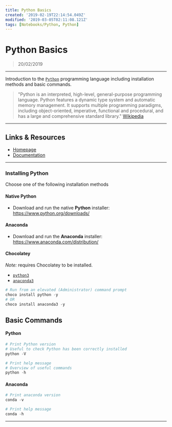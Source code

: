 ```yaml
---
title: Python Basics
created: '2019-02-19T22:14:54.049Z'
modified: '2019-03-05T02:11:08.121Z'
tags: [Notebooks/Python, Python]
---
```


# Python Basics

> 20/02/2019

----

Introduction to the [`Python`](https://www.python.org/) programming language including installation methods and basic commands.

> "Python is an interpreted, high-level, general-purpose programming language. Python features a dynamic type system and automatic memory management. It supports multiple programming paradigms, including object-oriented, imperative, functional and procedural, and has a large and comprehensive standard library." 
[Wikipedia](https://en.wikipedia.org/wiki/Python_(programming_language))

----

## Links & Resources

* [Homepage](https://www.python.org/)
* [Documentation](https://www.python.org/doc/)

----

### Installing Python

Choose one of the following installation methods

#### Native Python

* Download and run the native **Python** installer: 
  https://www.python.org/downloads/

#### Anaconda

* Download and run the **Anaconda** installer:
  https://www.anaconda.com/distribution/

#### Chocolatey
*Note:* requires Chocolatey to be installed.
  * [`python3`](https://chocolatey.org/packages/python)
  * [`anaconda3`](https://chocolatey.org/packages/anaconda3)
  ```powershell
  # Run from an elevated (Administrator) command prompt
  choco install python -y 
  # OR
  choco install anaconda3 -y
  ```

## Basic Commands

#### Python

```powershell
# Print Python version
# Useful to check Python has been correctly installed
python -V

# Print help message 
# Overview of useful commands
python -h
```

#### Anaconda

```powershell
# Print anaconda version
conda -v

# Print help message
conda -h
```


----
